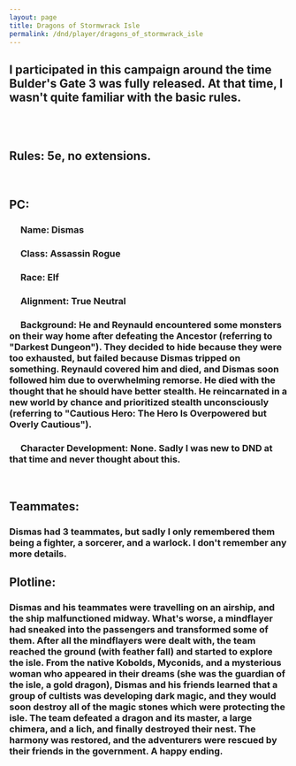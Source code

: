 ```yaml
---
layout: page
title: Dragons of Stormwrack Isle
permalink: /dnd/player/dragons_of_stormwrack_isle
---
```


## I participated in this campaign around the time Bulder's Gate 3 was fully released. At that time, I wasn't quite familiar with the basic rules.

<br>
<br>

## Rules: 5e, no extensions.

<br>

## PC:
### &emsp; Name: Dismas
### &emsp; Class: Assassin Rogue
### &emsp; Race: Elf
### &emsp; Alignment: True Neutral
### &emsp; Background: He and Reynauld encountered some monsters on their way home after defeating the Ancestor (referring to "Darkest Dungeon"). They decided to hide because they were too exhausted, but failed because Dismas tripped on something. Reynauld covered him and died, and Dismas soon followed him due to overwhelming remorse. He died with the thought that he should have better stealth. He reincarnated in a new world by chance and prioritized stealth unconsciously (referring to "Cautious Hero: The Hero Is Overpowered but Overly Cautious").
### &emsp; Character Development: None. Sadly I was new to DND at that time and never thought about this.

<br>

## Teammates:
### Dismas had 3 teammates, but sadly I only remembered them being a fighter, a sorcerer, and a warlock. I don't remember any more details.

## Plotline:
### Dismas and his teammates were travelling on an airship, and the ship malfunctioned midway. What's worse, a mindflayer had sneaked into the passengers and transformed some of them. After all the mindflayers were dealt with, the team reached the ground (with feather fall) and started to explore the isle. From the native Kobolds, Myconids, and a mysterious woman who appeared in their dreams (she was the guardian of the isle, a gold dragon), Dismas and his friends learned that a group of cultists was developing dark magic, and they would soon destroy all of the magic stones which were protecting the isle. The team defeated a dragon and its master, a large chimera, and a lich, and finally destroyed their nest. The harmony was restored, and the adventurers were rescued by their friends in the government. A happy ending.